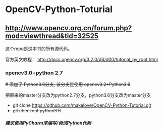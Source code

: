 # OpenCV-Python-Toturial

## http://www.opencv.org.cn/forum.php?mod=viewthread&tid=32525
这个repo是这本书的所有源代码。

官方英文教程：
http://docs.opencv.org/3.2.0/d6/d00/tutorial_py_root.html


### opencv3.0+python 2.7

~~# 添加了 Python3.6分支,
该分支是使用 opencv3.2+Python3.6~~

把原来的master分支改为python2.7分支，python3.6分支改为master分支
* git clone https://github.com/makelove/OpenCV-Python-Tutorial.git
* ~~git checkout python3.6~~

##### 建议使用PyCharm来编写/调试Python代码
